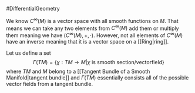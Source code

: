 #DifferentialGeometry

We know $C^{\infty}(M)$ is a vector space with all smooth functions on $M$. That means we can take any two elements from $C^{\infty}(M)$ add them or multiply them  meaning we have $(C^{\infty}(M),+,\cdot)$.  However, not all elements of $C^{\infty}(M)$ have an inverse meaning that it is a vector space on a [[Ring|ring]]. 

Let us define a set 
$$
\Gamma(TM) = \{\chi:TM\rightarrow M|\chi\text{ is smooth section/vectorfield}\} 
$$
where $TM$ and $M$ belong to a [[Tangent Bundle of a Smooth Manifold|tangent bundle]] and $\Gamma(TM)$ essentially consists all of the possible vector fields from a tangent bundle.


